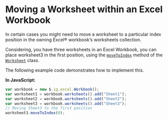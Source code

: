 ﻿<!--
|metadata|
{
    "fileName": "javascript-excel-library-moving-a-worksheet-within-an-excel-workbook",
    "controlName": ["igExcel"],
    "tags": ["How Do I"]
}
|metadata|
-->

# Moving a Worksheet within an Excel Workbook
In certain cases you might need to move a worksheet to a particular index position in the owning Excel® workbook’s worksheets collection.

Considering, you have three worksheets in an Excel Workbook, you can place worksheet3 in the first position, using the [`moveToIndex`](%%jQueryApiUrl%%/ig.excel.Worksheet#methods:moveToIndex "Link to the Web API Reference Guide to the MoveToIndex method.") method of the  [`Worksheet`](%%jQueryApiUrl%%/ig.excel.Worksheet "Link to the Web API Reference Guide to the Worksheet class.") class.

The following example code demonstrates how to implement this.

**In JavaScript:**
```js
var workbook = new $.ig.excel.Workbook();
var worksheet1 = workbook.worksheets().add("Sheet1");
var worksheet2 = workbook.worksheets().add("Sheet2");
var worksheet3 = workbook.worksheets().add("Sheet3");
// Moving Sheet3 to the first position
worksheet3.moveToIndex(0);
```
